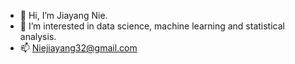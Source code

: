 - 👋 Hi, I’m Jiayang Nie.
- 👀 I’m interested in data science, machine learning and statistical analysis.
- 📫 Niejiayang32@gmail.com

<!---
jnieser/jnieser is a ✨ special ✨ repository because its `README.md` (this file) appears on your GitHub profile.
You can click the Preview link to take a look at your changes.
--->
